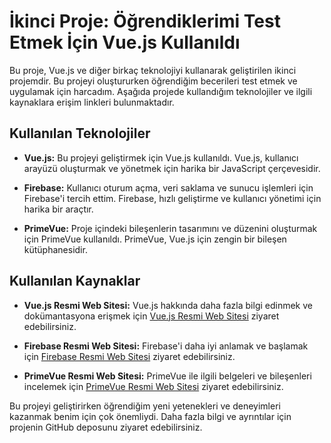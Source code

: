 # İkinci Proje: Öğrendiklerimi Test Etmek İçin Vue.js Kullanıldı

Bu proje, Vue.js ve diğer birkaç teknolojiyi kullanarak geliştirilen ikinci projemdir. Bu projeyi oluştururken öğrendiğim becerileri test etmek ve uygulamak için harcadım. Aşağıda projede kullandığım teknolojiler ve ilgili kaynaklara erişim linkleri bulunmaktadır.

## Kullanılan Teknolojiler

- **Vue.js:** Bu projeyi geliştirmek için Vue.js kullanıldı. Vue.js, kullanıcı arayüzü oluşturmak ve yönetmek için harika bir JavaScript çerçevesidir.

- **Firebase:** Kullanıcı oturum açma, veri saklama ve sunucu işlemleri için Firebase'i tercih ettim. Firebase, hızlı geliştirme ve kullanıcı yönetimi için harika bir araçtır.

- **PrimeVue:** Proje içindeki bileşenlerin tasarımını ve düzenini oluşturmak için PrimeVue kullanıldı. PrimeVue, Vue.js için zengin bir bileşen kütüphanesidir.

## Kullanılan Kaynaklar

- **Vue.js Resmi Web Sitesi:** Vue.js hakkında daha fazla bilgi edinmek ve dokümantasyona erişmek için [Vue.js Resmi Web Sitesi](https://vuejs.org/) ziyaret edebilirsiniz.

- **Firebase Resmi Web Sitesi:** Firebase'i daha iyi anlamak ve başlamak için [Firebase Resmi Web Sitesi](https://firebase.google.com/) ziyaret edebilirsiniz.

- **PrimeVue Resmi Web Sitesi:** PrimeVue ile ilgili belgeleri ve bileşenleri incelemek için [PrimeVue Resmi Web Sitesi](https://primefaces.org/primevue/) ziyaret edebilirsiniz.

Bu projeyi geliştirirken öğrendiğim yeni yetenekleri ve deneyimleri kazanmak benim için çok önemliydi. Daha fazla bilgi ve ayrıntılar için projenin GitHub deposunu ziyaret edebilirsiniz.

